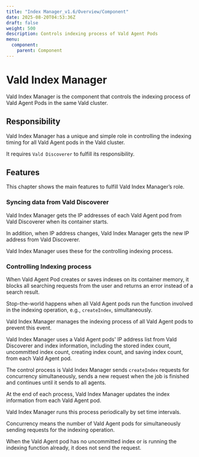 ```yaml
---
title: "Index Manager_v1.6/Overview/Component"
date: 2025-08-20T04:53:36Z
draft: false
weight: 500
description: Controls indexing process of Vald Agent Pods
menu:
  component:
    parent: Component
---
```


# Vald Index Manager

Vald Index Manager is the component that controls the indexing process of Vald Agent Pods in the same Vald cluster.

## Responsibility

Vald Index Manager has a unique and simple role in controlling the indexing timing for all Vald Agent pods in the Vald cluster.

It requires `Vald Discoverer` to fulfill its responsibility.

## Features

This chapter shows the main features to fulfill Vald Index Manager’s role.

### Syncing data from Vald Discoverer

Vald Index Manager gets the IP addresses of each Vald Agent pod from Vald Discoverer when its container starts.

In addition, when IP address changes, Vald Index Manager gets the new IP address from Vald Discoverer.

Vald Index Manager uses these for the controlling indexing process.

### Controlling Indexing process

When Vald Agent Pod creates or saves indexes on its container memory, it blocks all searching requests from the user and returns an error instead of a search result.

Stop-the-world happens when all Vald Agent pods run the function involved in the indexing operation, e.g., `createIndex`, simultaneously.

Vald Index Manager manages the indexing process of all Vald Agent pods to prevent this event.

Vald Index Manager uses a Vald Agent pods' IP address list from Vald Discoverer and index information, including the stored index count, uncommitted index count, creating index count, and saving index count, from each Vald Agent pod.

The control process is Vald Index Manager sends `createIndex` requests for concurrency simultaneously, sends a new request when the job is finished and continues until it sends to all agents.

At the end of each process, Vald Index Manager updates the index information from each Vald Agent pod.

Vald Index Manager runs this process periodically by set time intervals.

<div class="notice">
Concurrency means the number of Vald Agent pods for simultaneously sending requests for the indexing operation.<BR>

When the Vald Agent pod has no uncommitted index or is running the indexing function already, it does not send the request.
</div>
